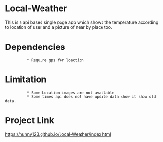# Local-Weather
This is a api based  single page app which shows the temperature according to location of user and a picture of near by place too.
# Dependencies
              * Require gps for loaction
# Limitation  
              * Some Location images are not available 
              * Some times api does not have update data show it show old data.
# Project Link 
https://hunny123.github.io/Local-Weather/index.html
